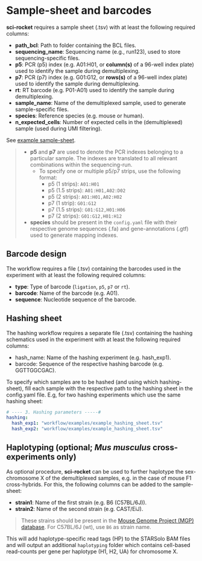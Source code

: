 # Sample-sheet and barcodes

**sci-rocket** requires a sample sheet (.tsv) with at least the following required columns:

- **path_bcl**: Path to folder containing the BCL files.
- **sequencing_name**: Sequencing name (e.g., run123), used to store sequencing-specific files.
- **p5**: PCR (p5) index (e.g. A01:H01, or **column(s)** of a 96-well index plate) used to identify the sample during demultiplexing.
- **p7**: PCR (p7) index (e.g. G01:G12, or **rows(s)** of a 96-well index plate) used to identify the sample during demultiplexing.
- **rt**: RT barcode (e.g. P01-A01) used to identify the sample during demultiplexing.
- **sample_name**: Name of the demultiplexed sample, used to generate sample-specific files.
- **species**: Reference species (e.g. mouse or human).
- **n_expected_cells**: Number of expected cells in the (demultiplexed) sample (used during UMI filtering).

See [example sample-sheet](https://github.com/odomlab2/sci-rocket/blob/main/workflow/examples/example_samplesheet.tsv).

> - **p5** and **p7** are used to denote the PCR indexes belonging to a particular sample. The indexes are translated to all relevant combinations within the sequencing-run.
>   - To specify one or multiple p5/p7 strips, use the following format:
>     - p5 (1 strips): `A01:H01`
>     - p5 (1.5 strips): `A01:H01,A02:D02`
>     - p5 (2 strips): `A01:H01,A02:H02`
>     - p7 (1 strip): `G01:G12`
>     - p7 (1.5 strips): `G01:G12,H01:H06`
>     - p7 (2 strips): `G01:G12,H01:H12`
> - **species** should be present in the `config.yaml` file with their respective genome sequences (.fa) and gene-annotations (.gtf) used to generate mapping indexes.

## Barcode design

The workflow requires a file (.tsv) containing the barcodes used in the experiment with at least the following required columns:

- **type**: Type of barcode (`ligation`, `p5`, `p7` or `rt`).
- **barcode**: Name of the barcode (e.g. A01).
- **sequence**: Nucleotide sequence of the barcode.

## Hashing sheet

The hashing workflow requires a separate file (.tsv) containing the hashing schematics used in the experiment with at least the following required columns:

- hash_name: Name of the hashing experiment (e.g. hash_exp1).
- barcode: Sequence of the respective hashing barcode (e.g. GGTTGGCGAC).

To specify which samples are to be hashed (and using which hashing-sheet), fill each sample with the respective path to the hashing sheet in the config.yaml file.
E.g, for two hashing experiments which use the same hashing sheet:

```yaml
# ---- 3. Hashing parameters -----#
hashing:
  hash_exp1: "workflow/examples/example_hashing_sheet.tsv"
  hash_exp2: "workflow/examples/example_hashing_sheet.tsv"
```

## Haplotyping (optional; _Mus musculus_ cross-experiments only)

As optional procedure, **sci-rocket** can be used to further haplotype the sex-chromosome X of the demultiplexed samples, e.g. in the case of mouse F1 cross-hybrids. For this, the following columns can be added to the sample-sheet:

- **strain1**: Name of the first strain (e.g. B6 (C57BL/6J)).
- **strain2**: Name of the second strain (e.g. CAST/EiJ).

> These strains should be present in the [Mouse Genome Project (MGP) database](https://www.sanger.ac.uk/science/data/mouse-genomes-project).
> For C57BL/6J (wt), use `B6` as strain name.

This will add haplotype-specific read tags (HP) to the STARSolo BAM files and will output an additional `haplotyping` folder which contains cell-based read-counts per gene per haplotype (H1, H2, UA) for chromosome X.
